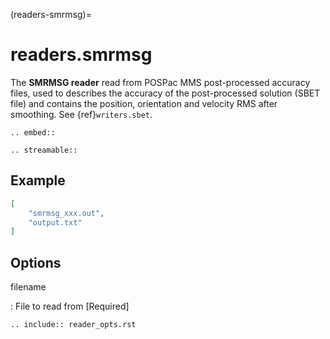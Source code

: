 (readers-smrmsg)=

# readers.smrmsg

The **SMRMSG reader** read from POSPac MMS post-processed accuracy files, used to describes the accuracy of the post-processed solution (SBET file) and
contains the position, orientation and velocity RMS after smoothing. See {ref}`writers.sbet`.

```{eval-rst}
.. embed::
```

```{eval-rst}
.. streamable::
```

## Example

```json
[
    "smrmsg_xxx.out",
    "output.txt"
]
```

## Options

filename

: File to read from \[Required\]

```{eval-rst}
.. include:: reader_opts.rst
```
